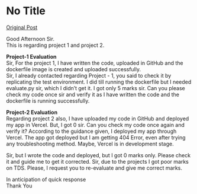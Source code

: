 # No Title

[Original Post](https://discourse.onlinedegree.iitm.ac.in/t/169029/694)

<p>Good Afternoon Sir.<br>
This is regarding project 1 and project 2.</p>
<p><strong>Project-1 Evaluation</strong><br>
Sir, For the project 1, I have written the code, uploaded in GitHub and the dockerfile image is created and uploaded successfully.<br>
Sir, I already contacted regarding Project - 1, you said to check it by replicating the test environment. I did till running the dockerfile but I needed evaluate.py sir, which I didn’t get it. I got only 5 marks sir. Can you please check my code once sir and verify it as I have written the code and the dockerfile is running successfully.</p>
<p><strong>Project-2 Evaluation</strong><br>
Regarding project 2 also, I have uploaded my code in GitHub and deployed my app in Vercel. But, I got 0 sir. Can you check my code once again and verify it? According to the guidance given, I deployed my app through Vercel. The app got deployed but I am getting 404 Error, even after trying any troubleshooting method. Maybe, Vercel is in development stage.</p>
<p>Sir, but I wrote the code and deployed, but I got 0 marks only. Please check it and guide me to get it corrected. Sir, due to the projects I got poor marks on TDS. Please, I request you to re-evaluate and give me correct marks.</p>
<p>In anticipation of quick response<br>
Thank You</p>